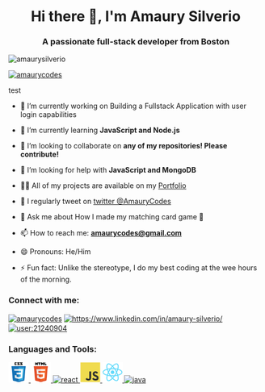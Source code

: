 <h1 align="center">Hi there 👋, I'm Amaury Silverio</h1>
<!-- ![Beige Simple Elegant Personal LinkedIn Banner](https://user-images.githubusercontent.com/76449195/233174934-93be5e71-aa00-48ec-826c-da8690b55869.jpg)
 -->
<h3 align="center">A passionate full-stack developer from Boston</h3>
<p align="left"> <img src="https://komarev.com/ghpvc/?username=amaurysilverio&label=Profile%20views&color=0e75b6&style=flat" alt="amaurysilverio" /> </p>
<p align="left"> <a href="https://twitter.com/amaurycodes" target="blank"><img src="https://img.shields.io/twitter/follow/amaurycodes?logo=twitter&style=for-the-badge" alt="amaurycodes" /></a> </p>

<!--
**AmaurySilverio/AmaurySilverio** is a ✨ _special_ ✨ repository because its `README.md` (this file) appears on your GitHub profile.
-->
test
- 🔭 I’m currently working on Building a Fullstack Application with user login capabilities

- 🌱 I’m currently learning **JavaScript and Node.js**

- 👯 I’m looking to collaborate on **any of my repositories! Please contribute!**

- 🤔 I’m looking for help with **JavaScript and MongoDB**

- 👨‍💻 All of my projects are available on my [Portfolio](https://amaurycodes.netlify.app/)

- 📝 I regularly tweet on [twitter @AmauryCodes](https://twitter.com/AmauryCodes)

- 💬 Ask me about How I made my matching card game 👀

- 📫 How to reach me: **amaurycodes@gmail.com**

- 😄 Pronouns: He/Him

- ⚡ Fun fact: Unlike the stereotype, I do my best coding at the wee hours of the morning.

<h3 align="left">Connect with me:</h3>
<p align="left">
<a href="https://twitter.com/amaurycodes" target="blank"><img align="center" src="https://raw.githubusercontent.com/rahuldkjain/github-profile-readme-generator/master/src/images/icons/Social/twitter.svg" alt="amaurycodes" height="30" width="40" /></a>
<a href="https://linkedin.com/in/amaury-silverio/" target="blank"><img align="center" src="https://raw.githubusercontent.com/rahuldkjain/github-profile-readme-generator/master/src/images/icons/Social/linked-in-alt.svg" alt="https://www.linkedin.com/in/amaury-silverio/" height="30" width="40" /></a>
<a href="https://stackoverflow.com/users/21253068/amaury-silverio" target="blank"><img align="center" src="https://raw.githubusercontent.com/rahuldkjain/github-profile-readme-generator/master/src/images/icons/Social/stack-overflow.svg" alt="user:21240904" height="30" width="40" /></a>
</p>
<h3 align="left">Languages and Tools:</h3>
<p align="left"><a href="https://www.w3schools.com/css/" target="_blank" rel="noreferrer"> <img src="https://raw.githubusercontent.com/devicons/devicon/master/icons/css3/css3-original-wordmark.svg" alt="css3" width="40" height="40"/> </a> <a href="https://www.w3.org/html/" target="_blank" rel="noreferrer"> <img src="https://raw.githubusercontent.com/devicons/devicon/master/icons/html5/html5-original-wordmark.svg" alt="html5" width="40" height="40"/> </a> <a href="https://getbootstrap.com/" target="_blank" rel="noreferrer"> <img src="https://raw.githubusercontent.com/jmnote/z-icons/master/svg/bootstrap.svg" alt="react" width="40" height="40"/> </a> <a href="https://developer.mozilla.org/en-US/docs/Web/JavaScript" target="_blank" rel="noreferrer"> <img src="https://raw.githubusercontent.com/devicons/devicon/master/icons/javascript/javascript-original.svg" alt="javascript" width="40" height="40"/> </a> <a href="https://react.dev/" target="_blank" rel="noreferrer"> <img src="https://raw.githubusercontent.com/devicons/devicon/master/icons/react/react-original.svg" alt="react" width="40" height="40"/> </a> <a href="https://www.java.com/en/download/help/whatis_java.html" target="_blank" rel="noreferrer"> <img src="https://raw.githubusercontent.com/jmnote/z-icons/master/svg/java.svg" alt="java" width="40" height="40"/> </a>
</p>
